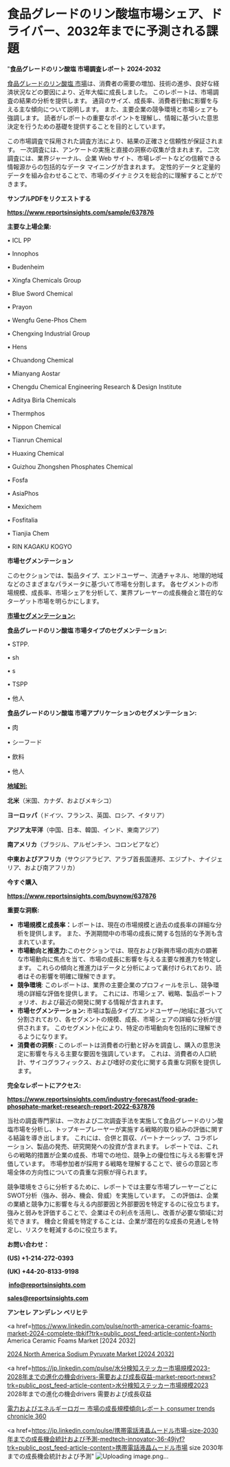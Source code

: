 # 食品グレードのリン酸塩市場シェア、ドライバー、2032年までに予測される課題

"<strong>食品グレードのリン酸塩 市場調査レポート 2024-2032</strong>

<a href=https://www.reportsinsights.com/sample/637876>食品グレードのリン酸塩 市場</a>は、消費者の需要の増加、技術の進歩、良好な経済状況などの要因により、近年大幅に成長しました。 このレポートは、市場調査の結果の分析を提供します。 通貨のサイズ、成長率、消費者行動に影響を与える主な傾向について説明します。 また、主要企業の競争環境と市場シェアも強調します。 読者がレポートの重要なポイントを理解し、情報に基づいた意思決定を行うための基礎を提供することを目的としています。

この市場調査で採用された調査方法により、結果の正確さと信頼性が保証されます。 一次調査には、アンケートの実施と直接の洞察の収集が含まれます。 二次調査には、業界ジャーナル、企業 Web サイト、市場レポートなどの信頼できる情報源からの包括的なデータ マイニングが含まれます。 定性的データと定量的データを組み合わせることで、市場のダイナミクスを総合的に理解することができます。

<strong><b>サンプルPDFをリクエストする</b></strong>

<a href=https://www.reportsinsights.com/sample/637876><strong><u>https://www.reportsinsights.com/sample/637876</u></strong></a>

<strong>主要な上場企業:</strong>

• ICL PP

• Innophos

• Budenheim

• Xingfa Chemicals Group

• Blue Sword Chemical

• Prayon

• Wengfu Gene-Phos Chem

• Chengxing Industrial Group

• Hens

• Chuandong Chemical

• Mianyang Aostar

• Chengdu Chemical Engineering Research & Design Institute

• Aditya Birla Chemicals

• Thermphos

• Nippon Chemical

• Tianrun Chemical

• Huaxing Chemical

• Guizhou Zhongshen Phosphates Chemical

• Fosfa

• AsiaPhos

• Mexichem

• Fosfitalia

• Tianjia Chem

• RIN KAGAKU KOGYO

<strong>市場セグメンテーション</strong>

このセクションでは、製品タイプ、エンドユーザー、流通チャネル、地理的地域などのさまざまなパラメータに基づいて市場を分割します。 各セグメントの市場規模、成長率、市場シェアを分析して、業界プレーヤーの成長機会と潜在的なターゲット市場を明らかにします。

<strong><u>市場セグメンテーション</u></strong><strong><u>:</u></strong>

<strong>食品グレードのリン酸塩 市場タイプのセグメンテーション:</strong>

• STPP.

• sh

• s

• TSPP

• 他人

<strong>食品グレードのリン酸塩 市場アプリケーションのセグメンテーション:</strong>

• 肉

• シーフード

• 飲料

• 他人

<strong><u>地域別</u></strong><strong><u>:</u></strong>

<strong>北米</strong>（米国、カナダ、およびメキシコ）

<strong>ヨーロッパ</strong>（ドイツ、フランス、英国、ロシア、イタリア）

<strong>アジア太平洋</strong>（中国、日本、韓国、インド、東南アジア）

<strong>南アメリカ</strong>（ブラジル、アルゼンチン、コロンビアなど）

<strong>中東およびアフリカ</strong>（サウジアラビア、アラブ首長国連邦、エジプト、ナイジェリア、および南アフリカ）

<strong>今すぐ購入</strong>

<a href=https://www.reportsinsights.com/buynow/637876><strong><u>https://www.reportsinsights.com/buynow/637876</u></strong></a>

<strong>重要な洞察:</strong>
<ul>
  <li><strong>市場規模と成長率：</strong>レポートは、現在の市場規模と過去の成長率の詳細な分析を提供します。 また、予測期間中の市場の成長に関する包括的な予測も含まれています。</li>
  <li><strong>市場動向と推進力:</strong>このセクションでは、現在および新興市場の両方の顕著な市場動向に焦点を当て、市場の成長に影響を与える主要な推進力を特定します。 これらの傾向と推進力はデータと分析によって裏付けられており、読者はその影響を明確に理解できます。</li>
  <li><strong>競争環境</strong>: このレポートは、業界の主要企業のプロフィールを示し、競争環境の詳細な評価を提供します。 これには、市場シェア、戦略、製品ポートフォリオ、および最近の開発に関する情報が含まれます。</li>
  <li><strong>市場セグメンテーション: </strong>市場は製品タイプ/エンドユーザー/地域に基づいて分割されており、各セグメントの規模、成長、市場シェアの詳細な分析が提供されます。 このセグメント化により、特定の市場動向を包括的に理解できるようになります。</li>
  <li><strong>消費者の洞察 : </strong>このレポートは消費者の行動と好みを調査し、購入の意思決定に影響を与える主要な要因を強調しています。 これは、消費者の人口統計、サイコグラフィックス、および嗜好の変化に関する貴重な洞察を提供します。</li>
</ul>
<strong>完全なレポートにアクセス:</strong>

<a href=https://www.reportsinsights.com/industry-forecast/food-grade-phosphate-market-research-report-2022-637876><strong><u><b>https://www.reportsinsights.com/industry-forecast/food-grade-phosphate-market-research-report-2022-637876</b></u></strong></a>

当社の調査専門家は、一次および二次調査手法を実施して食品グレードのリン酸塩市場を分析し、トップキープレーヤーが実施する戦略的取り組みの評価に関する結論を導き出します。 これには、合併と買収、パートナーシップ、コラボレーション、製品の発売、研究開発への投資が含まれます。 レポートでは、これらの戦略的措置が企業の成長、市場での地位、競争上の優位性に与える影響を評価しています。 市場参加者が採用する戦略を理解することで、彼らの意図と市場全体の方向性についての貴重な洞察が得られます。

競争環境をさらに分析するために、レポートでは主要な市場プレーヤーごとにSWOT分析（強み、弱み、機会、脅威）を実施しています。 この評価は、企業の業績と競争力に影響を与える内部要因と外部要因を特定するのに役立ちます。 強みと弱みを評価することで、企業はその利点を活用し、改善が必要な領域に対処できます。 機会と脅威を特定することは、企業が潜在的な成長の見通しを特定し、リスクを軽減するのに役立ちます。

<strong>お問い合わせ：</strong>

<strong>(US) +1-214-272-0393</strong>

<strong>(UK) +44-20-8133-9198</strong>

<strong> </strong><a href=info@reportsinsights.com><strong><u>info@reportsinsights.com</u></strong></a>

<a href=sales@reportsinsights.com><strong><u>sales@reportsinsights.com</u></strong></a>

<strong>アンセレ アンデレン ベリヒテ</strong>

<a href=https://www.linkedin.com/pulse/north-america-ceramic-foams-market-2024-complete-tbkif?trk=public_post_feed-article-content>North America Ceramic Foams Market [2024 2032]</a>

<a href=https://www.linkedin.com/pulse/2024-north-america-sodium-pyruvate-market-ywtrf/>2024 North America Sodium Pyruvate Market [2024 2032]</a>

<a href=https://jp.linkedin.com/pulse/水分検知ステッカー市場規模2023-2028年までの進化の機会drivers-需要および成長収益-market-report-news?trk=public_post_feed-article-content>水分検知ステッカー市場規模2023 2028年までの進化の機会drivers 需要および成長収益</a>

<a href=https://www.linkedin.com/pulse/電力およびエネルギーロガー-市場の成長規模傾向レポート-consumer-trends-chronicle-360/>電力およびエネルギーロガー 市場の成長規模傾向レポート consumer trends chronicle 360</a>

<a href=https://jp.linkedin.com/pulse/携帯電話液晶ムードル市場-size-2030年までの成長機会統計および予測-medtech-innovator-36-49jyf?trk=public_post_feed-article-content>携帯電話液晶ムードル市場 size 2030年までの成長機会統計および予測</a>"
![Uploading image.png…]()
